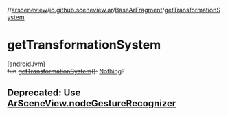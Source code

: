 //[arsceneview](../../../index.md)/[io.github.sceneview.ar](../index.md)/[BaseArFragment](index.md)/[getTransformationSystem](get-transformation-system.md)

# getTransformationSystem

[androidJvm]\
~~fun~~ [~~getTransformationSystem~~](get-transformation-system.md)~~(~~~~)~~~~:~~ [Nothing](https://kotlinlang.org/api/latest/jvm/stdlib/kotlin/-nothing/index.html)?

##  Deprecated: Use [ArSceneView.nodeGestureRecognizer](../../../../arsceneview/io.github.sceneview.ar/-ar-scene-view/node-gesture-recognizer.md)
